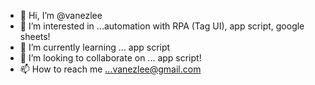- 👋 Hi, I’m @vanezlee
- 👀 I’m interested in ...automation with RPA (Tag UI), app script, google sheets!
- 🌱 I’m currently learning ... app script
- 💞️ I’m looking to collaborate on ... app script!
- 📫 How to reach me ...vanezlee@gmail.com

<!---
vanezlee/vanezlee is a ✨ special ✨ repository because its `README.md` (this file) appears on your GitHub profile.
You can click the Preview link to take a look at your changes.
--->
